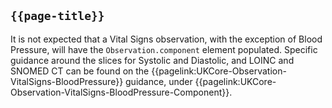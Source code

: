 ## `{{page-title}}`

It is not expected that a Vital Signs observation, with the exception of Blood Pressure, will have the `Observation.component` element populated. Specific guidance around the slices for Systolic and Diastolic, and LOINC and SNOMED CT can be found on the {{pagelink:UKCore-Observation-VitalSigns-BloodPressure}} guidance, under {{pagelink:UKCore-Observation-VitalSigns-BloodPressure-Component}}.

